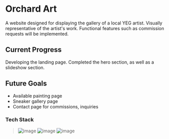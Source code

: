 # Orchard Art

A website designed for displaying the gallery of a local YEG artist.
Visually representative of the artist's work.
Functional features such as commission requests will be implemented.

## Current Progress
Developing the landing page. Completed the hero section, as well as a slideshow section. 

## Future Goals
- Available painting page
- Sneaker gallery page
- Contact page for commissions, inquiries

### Tech Stack
>![image](https://img.shields.io/badge/HTML5-E34F26?style=for-the-badge&logo=html5&logoColor=white) 
![image](https://img.shields.io/badge/CSS3-1572B6?style=for-the-badge&logo=css3&logoColor=white)
![image](https://img.shields.io/badge/JavaScript-323330?style=for-the-badge&logo=javascript&logoColor=F7DF1E)
